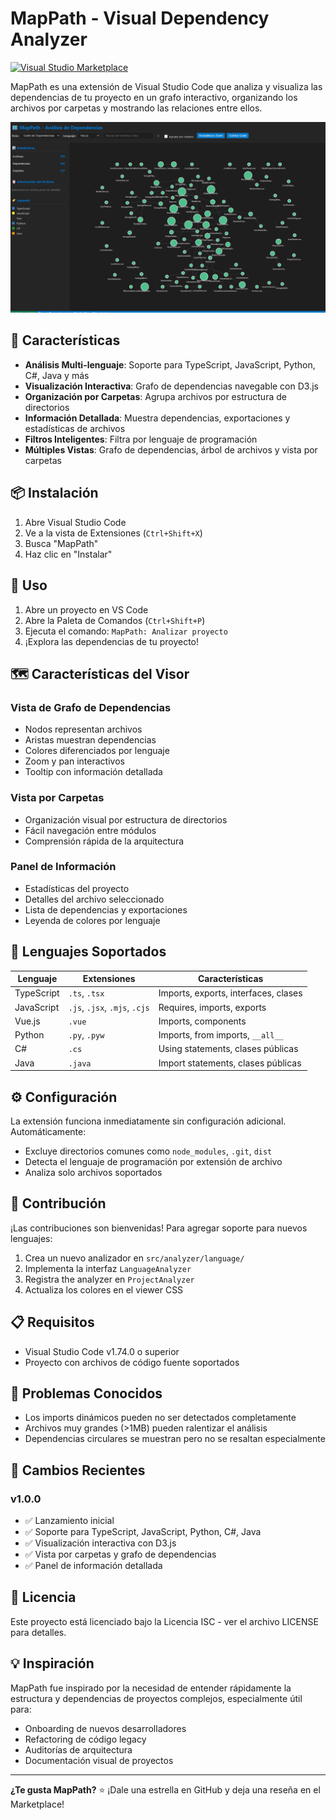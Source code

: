 # MapPath - Visual Dependency Analyzer

[![Visual Studio Marketplace](https://img.shields.io/vscode-marketplace/v/dinnger.mappath.svg)](https://marketplace.visualstudio.com/items?itemName=dinnger.mappath)

MapPath es una extensión de Visual Studio Code que analiza y visualiza las dependencias de tu proyecto en un grafo interactivo, organizando los archivos por carpetas y mostrando las relaciones entre ellos.

![Presentación](./media/image.png)

## 🚀 Características

- **Análisis Multi-lenguaje**: Soporte para TypeScript, JavaScript, Python, C#, Java y más
- **Visualización Interactiva**: Grafo de dependencias navegable con D3.js
- **Organización por Carpetas**: Agrupa archivos por estructura de directorios
- **Información Detallada**: Muestra dependencias, exportaciones y estadísticas de archivos
- **Filtros Inteligentes**: Filtra por lenguaje de programación
- **Múltiples Vistas**: Grafo de dependencias, árbol de archivos y vista por carpetas

## 📦 Instalación

1. Abre Visual Studio Code
2. Ve a la vista de Extensiones (`Ctrl+Shift+X`)
3. Busca "MapPath"
4. Haz clic en "Instalar"

## 🎯 Uso

1. Abre un proyecto en VS Code
2. Abre la Paleta de Comandos (`Ctrl+Shift+P`)
3. Ejecuta el comando: `MapPath: Analizar proyecto`
4. ¡Explora las dependencias de tu proyecto!

## 🗺️ Características del Visor

### Vista de Grafo de Dependencias
- Nodos representan archivos
- Aristas muestran dependencias
- Colores diferenciados por lenguaje
- Zoom y pan interactivos
- Tooltip con información detallada

### Vista por Carpetas
- Organización visual por estructura de directorios
- Fácil navegación entre módulos
- Comprensión rápida de la arquitectura

### Panel de Información
- Estadísticas del proyecto
- Detalles del archivo seleccionado
- Lista de dependencias y exportaciones
- Leyenda de colores por lenguaje

## 🔧 Lenguajes Soportados

| Lenguaje | Extensiones | Características |
|----------|-------------|-----------------|
| TypeScript | `.ts`, `.tsx` | Imports, exports, interfaces, clases |
| JavaScript | `.js`, `.jsx`, `.mjs`, `.cjs` | Requires, imports, exports |
| Vue.js | `.vue` | Imports, components |
| Python | `.py`, `.pyw` | Imports, from imports, `__all__` |
| C# | `.cs` | Using statements, clases públicas |
| Java | `.java` | Import statements, clases públicas |

## ⚙️ Configuración

La extensión funciona inmediatamente sin configuración adicional. Automáticamente:
- Excluye directorios comunes como `node_modules`, `.git`, `dist`
- Detecta el lenguaje de programación por extensión de archivo
- Analiza solo archivos soportados

## 🤝 Contribución

¡Las contribuciones son bienvenidas! Para agregar soporte para nuevos lenguajes:

1. Crea un nuevo analizador en `src/analyzer/language/`
2. Implementa la interfaz `LanguageAnalyzer`
3. Registra the analyzer en `ProjectAnalyzer`
4. Actualiza los colores en el viewer CSS

## 📋 Requisitos

- Visual Studio Code v1.74.0 o superior
- Proyecto con archivos de código fuente soportados

## 🐛 Problemas Conocidos

- Los imports dinámicos pueden no ser detectados completamente
- Archivos muy grandes (>1MB) pueden ralentizar el análisis
- Dependencias circulares se muestran pero no se resaltan especialmente

## 📝 Cambios Recientes

### v1.0.0
- ✅ Lanzamiento inicial
- ✅ Soporte para TypeScript, JavaScript, Python, C#, Java
- ✅ Visualización interactiva con D3.js
- ✅ Vista por carpetas y grafo de dependencias
- ✅ Panel de información detallada

## 📄 Licencia

Este proyecto está licenciado bajo la Licencia ISC - ver el archivo LICENSE para detalles.

## 💡 Inspiración

MapPath fue inspirado por la necesidad de entender rápidamente la estructura y dependencias de proyectos complejos, especialmente útil para:
- Onboarding de nuevos desarrolladores
- Refactoring de código legacy
- Auditorías de arquitectura
- Documentación visual de proyectos

---

**¿Te gusta MapPath?** ⭐ ¡Dale una estrella en GitHub y deja una reseña en el Marketplace!